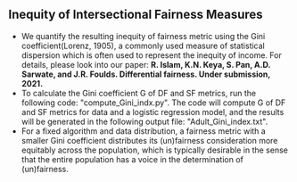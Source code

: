 ##  Inequity of Intersectional Fairness Measures
* We quantify the resulting inequity of fairness metric using the Gini coefficient(Lorenz, 1905), a commonly used measure of statistical dispersion which is often used to represent the inequity of income. For details, please look into our paper: **R. Islam, K.N. Keya, S. Pan, A.D. Sarwate, and J.R. Foulds. Differential fairness. Under submission, 2021.** 
* To calculate the Gini coefficient G of DF and SF metrics, run the following code: "compute_Gini_indx.py". The code will compute G of DF and SF metrics for data and a logistic regression model, and the results will be generated in the following output file: "Adult_Gini_index.txt".
* For a fixed algorithm and data distribution, a fairness metric with a smaller Gini coefficient distributes its (un)fairness consideration more equitably across the population, which is typically desirable in the sense that the entire population has a voice in the determination of (un)fairness.
